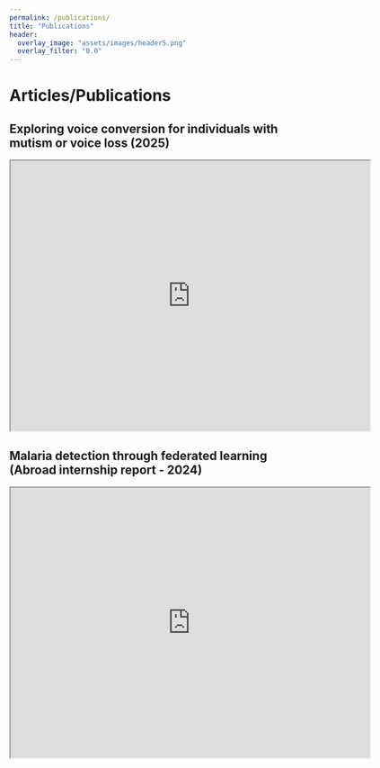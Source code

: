 ```yaml
---
permalink: /publications/
title: "Publications"
header:
  overlay_image: "assets/images/header5.png"
  overlay_filter: "0.0"
---
```



# Articles/Publications


## Exploring voice conversion for individuals with mutism or voice loss (2025)

<iframe src="https://drive.google.com/file/d/1oEAgUAEQKUmUR69kY6StcpdRsWfF0Zj_/preview" width="640" height="480" allow="autoplay"></iframe>



## Malaria detection through federated learning (Abroad internship report - 2024)

<iframe src="https://drive.google.com/file/d/1xYECY3qNsO3Xp1ydpOE2PCVkqnKtwZlU/preview" width="640" height="480" allow="autoplay"></iframe>
